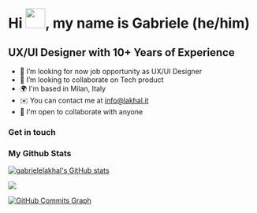 # Hi <img src="https://media0.giphy.com/media/UQDSBzfyiBKvgFcSTw/giphy.gif" width="40" height="40" style="margin-bottom:-7px;">, my name is Gabriele (he/him)

## UX/UI Designer with 10+ Years of Experience

- 🔭 I’m looking for now job opportunity as UX/UI Designer
- 👯 I’m looking to collaborate on Tech product
- 🌍 I'm based in Milan, Italy
- ✉️ You can contact me at info@lakhal.it
- 🤝 I'm open to collaborate with anyone

### Get in touch



### My Github Stats

<a href="http://www.github.com/gabrielelakhal"><img src="https://github-readme-stats.vercel.app/api?username=gabrielelakhal&show_icons=true&hide=&count_private=true&title_color=ffffff&text_color=ffffff&icon_color=0891b2&bg_color=1c1917&hide_border=true&show_icons=true" alt="gabrielelakhal's GitHub stats" /></a>

<a href="http://www.github.com/gabrielelakhal"><img src="https://github-readme-streak-stats.herokuapp.com/?user=gabrielelakhal&stroke=ffffff&background=1c1917&ring=ffffff&fire=ffffff&currStreakNum=ffffff&currStreakLabel=ffffff&sideNums=ffffff&sideLabels=ffffff&dates=ffffff&hide_border=true" /></a>

<a href="http://www.github.com/gabrielelakhal"><img src="https://github-readme-activity-graph.cyclic.app/graph?username=gabrielelakhal&bg_color=1c1917&color=ffffff&line=0891b2&point=ffffff&area_color=1c1917&area=true&hide_border=true&custom_title=GitHub%20Commits%20Graph" alt="GitHub Commits Graph" /></a>
